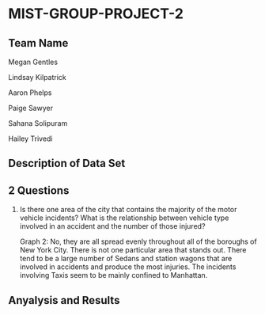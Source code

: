 # MIST-GROUP-PROJECT-2

## Team Name

Megan Gentles

Lindsay Kilpatrick

Aaron Phelps

Paige Sawyer

Sahana Solipuram

Hailey Trivedi



## Description of Data Set


## 2 Questions
1. Is there one area of the city that contains the majority of the motor vehicle incidents? What is the relationship between vehicle type involved in an accident and the number of those injured?

    Graph 2: No, they are all spread evenly throughout all of the boroughs of New York City. There is not one particular     area that stands out. There tend to be a large number of Sedans and station wagons that are involved in accidents        and produce the most injuries. The incidents involving Taxis seem to be mainly confined to Manhattan.


## Anyalysis and Results

